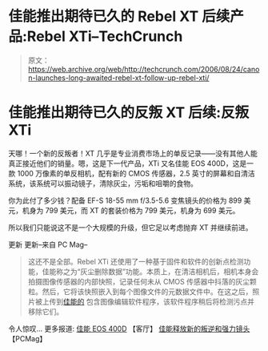# 佳能推出期待已久的 Rebel XT 后续产品:Rebel XTi–TechCrunch

> 原文：<https://web.archive.org/web/http://techcrunch.com/2006/08/24/canon-launches-long-awaited-rebel-xt-follow-up-rebel-xti/>

# 佳能推出期待已久的反叛 XT 后续:反叛 XTi

天哪！一个新的反叛者！XT 几乎是专业消费市场上的单反记录——没有其他人能真正接近他们的销量。嗯，这是下一代产品，XTi 又名佳能 EOS 400D，这是一款 1000 万像素的单反相机，配有新的 CMOS 传感器，2.5 英寸的屏幕和自清洁系统，该系统可以振动镜子，清除灰尘，污垢和咀嚼的食物。

你为此付了多少钱？配备 EF-S 18-55 mm f/3.5-5.6 变焦镜头的价格为 899 美元，机身为 799 美元，而 XT 的套装价格为 799 美元，机身为 699 美元。

所以我们只能说这不是一个大规模的升级，但它足以考虑抛弃 XT 并继续前进。

更新
 更新–来自 PC Mag–

> 这还不是全部。Rebel XTi 还使用了一种基于固件和软件的创新点检测功能，佳能称之为“灰尘删除数据”功能。本质上，在清洁相机后，相机本身会拍摄图像传感器的内部快照，记录任何未从 CMOS 传感器中抖落的灰尘颗粒。然后，它将该快照嵌入到每个图像文件的元数据文件中。在这之后，照片被上传到[佳能的](https://web.archive.org/web/20201126014517/https://crunchbase.com/organization/canon) 包含图像编辑软件程序，该软件程序稍后将检测污点并移除它们。

令人惊叹…
更多报道:
[佳能 EOS 400D](https://web.archive.org/web/20201126014517/http://www.livingroom.org.au/photolog/reviews/canon/canon_eos_400d.php) 【客厅】
[佳能释放新的叛逆和强力镜头](https://web.archive.org/web/20201126014517/http://www.pcmag.com/article2/0,1895,2007681,00.asp)【PCMag】